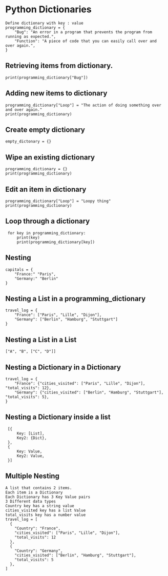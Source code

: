 # Python Dictionaries
    Define dictionary with key : value
    programming_dictionary = {
        "Bug": "An error in a program that prevents the program from running as expected.",
        "Function": "A piece of code that you can easily call over and over again.",
    }


## Retrieving items from dictionary.
    print(programming_dictionary["Bug"])


## Adding new items to dictionary
    programming_dictionary["Loop"] = "The action of doing something over and over again."
    print(programming_dictionary)


## Create empty dictionary
    empty_dictonary = {}


## Wipe an existing dictionary
    programming_dictionary = {}
    print(programming_dictionary)


## Edit an item in dictionary
    programming_dictionary["Loop"] = "Loopy thing"
    print(programming_dictionary)



## Loop through a dictionary
     for key in programming_dictionary:
         print(key)
         print(programming_dictionary[key])




## Nesting
    capitals = {
        "France:" "Paris",
        "Germany:" "Berlin"
    }

## Nesting a List in a programming_dictionary
    travel_log = {
        "France": ["Paris", "Lille", "Dijon"],
        "Germany": ["Berlin", "Hamburg", "Stuttgart"]
    }


## Nesting a List in a List
    ["A", "B", ["C", "D"]]


## Nesting a Dictionary in a Dictionary
    travel_log = {
        "France": {"cities_visited": ["Paris", "Lille", "Dijon"], "total_visits": 12},
        "Germany": {"cities_visited": ["Berlin", "Hamburg", "Stuttgart"], "total_visits": 5},
    }


## Nesting a Dictionary inside a list
     [{
         Key: [List],
         Key2: {Dict},
     },
     {
         Key: Value,
         Key2: Value,
     }]

## Multiple Nesting
    A list that contains 2 items.
    Each item is a Dictionary
    Each Dictionary has 3 Key Value pairs
    3 Different data types
    Country key has a string value
    cities_visited key has a list Value
    total_visits key has a number value
    travel_log = [
      {
        "Country": "France",
        "cities_visited": ["Paris", "Lille", "Dijon"],
        "total_visits": 12
      },
      {
        "Country": "Germany", 
        "cities_visited": ["Berlin", "Hamburg", "Stuttgart"],
        "total_visits": 5
      },
    ]
